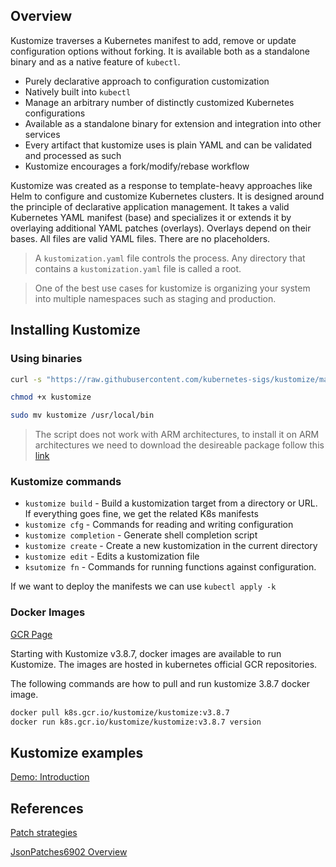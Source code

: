 ## Overview

Kustomize traverses a Kubernetes manifest to add, remove or update configuration options without forking. It is available both as a standalone binary and as a native feature of `kubectl`.

* Purely declarative approach to configuration customization
* Natively built into `kubectl`
* Manage an arbitrary number of distinctly customized Kubernetes configurations
* Available as a standalone binary for extension and integration into other services
* Every artifact that kustomize uses is plain YAML and can be validated and processed as such
* Kustomize encourages a fork/modify/rebase workflow

Kustomize was created as a response to template-heavy approaches like Helm to configure and customize Kubernetes clusters. It is designed around the principle of declarative application management. It takes a valid Kubernetes YAML manifest (base) and specializes it or extends it by overlaying additional YAML patches (overlays). Overlays depend on their bases. All files are valid YAML files. There are no placeholders.

> A `kustomization.yaml` file controls the process. Any directory that contains a `kustomization.yaml` file is called a root.

> One of the best use cases for kustomize is organizing your system into multiple namespaces such as staging and production.

## Installing Kustomize

### Using binaries

```bash
curl -s "https://raw.githubusercontent.com/kubernetes-sigs/kustomize/master/hack/install_kustomize.sh" | bash
```

```bash
chmod +x kustomize
```

```bash
sudo mv kustomize /usr/local/bin
```

> The script does not work with ARM architectures, to install it on ARM architectures we need to download the desireable package follow this [link](https://github.com/kubernetes-sigs/kustomize/releases)

### Kustomize commands

* `kustomize build` - Build a kustomization target from a directory or URL. If everything goes fine, we get the related K8s manifests
* `kustomize cfg` - Commands for reading and writing configuration
* `kustomize completion` - Generate shell completion script
* `kustomize create` - Create a new kustomization in the current directory
* `kustomize edit` - Edits a kustomization file
* `ksutomize fn` - Commands for running functions against configuration.

If we want to deploy the manifests we can use `kubectl apply -k`

### Docker Images

[GCR Page](https://console.cloud.google.com/gcr/images/k8s-artifacts-prod/US/kustomize/kustomize)

Starting with Kustomize v3.8.7, docker images are available to run Kustomize. The images are hosted in kubernetes official GCR repositories.

The following commands are how to pull and run kustomize 3.8.7 docker image.

```bash
docker pull k8s.gcr.io/kustomize/kustomize:v3.8.7
docker run k8s.gcr.io/kustomize/kustomize:v3.8.7 version
```

## Kustomize examples

[Demo: Introduction](01-introduction/readme.md)

## References

[Patch strategies](https://github.com/kubernetes/community/blob/master/contributors/devel/sig-api-machinery/strategic-merge-patch.md)

[JsonPatches6902 Overview](https://skryvets.com/blog/2019/05/15/kubernetes-kustomize-json-patches-6902/)

